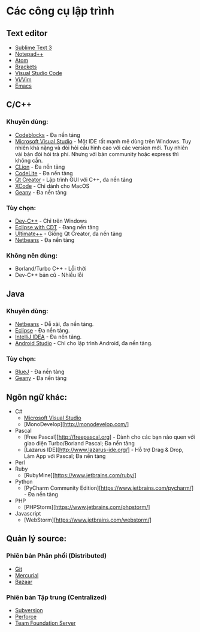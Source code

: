 # Các công cụ lập trình

## Text editor

- [Sublime Text 3](https://www.sublimetext.com/3)
- [Notepad++](https://notepad-plus-plus.org/)
- [Atom](https://atom.io/)
- [Brackets](http://brackets.io/)
- [Visual Studio Code](https://code.visualstudio.com/)
- [Vi/Vim](http://www.vim.org/)
- [Emacs](https://www.gnu.org/software/emacs/)

## C/C++

### Khuyên dùng: 

- [Codeblocks](http://codeblocks.org/) - Đa nền tảng
- [Microsoft Visual Studio](https://www.visualstudio.com/) - Một IDE rất mạnh mẽ dùng trên Windows. Tuy nhiên khá nặng và đòi hỏi cấu hình cao với các version mới. Tuy nhiên vài bản đòi hỏi trả phí. Nhưng với bản community hoặc express thì không cần.
- [CLion](https://www.jetbrains.com/clion/) - Đa nền tảng
- [CodeLite](https://codelite.org/) - Đa nền tảng
- [Qt Creator](https://www.qt.io/) - Lập trình GUI với C++, đa nền tảng
- [XCode](https://developer.apple.com/xcode/) - Chỉ dành cho MacOS
- [Geany](http://www.geany.org/) - Đa nền tảng

### Tùy chọn:

- [Dev-C++](http://orwelldevcpp.blogspot.com/) - Chỉ trên Windows
- [Eclipse with CDT](http://www.eclipse.org/) - Đang nền tảng
- [Ultimate++](http://www.ultimatepp.org/) - Giống Qt Creator, đa nền tảng
- [Netbeans](https://netbeans.org/) - Đa nền tảng

### Không nên dùng:

- Borland/Turbo C++ - Lỗi thời
- Dev-C++ bản cũ - Nhiều lỗi

## Java

### Khuyên dùng:

- [Netbeans](https://netbeans.org/) - Dễ xài, đa nền tảng.
- [Eclipse](http://www.eclipse.org/) - Đa nền tảng.
- [IntelliJ IDEA](https://www.jetbrains.com/idea/) - Đa nền tảng.
- [Android Studio](https://developer.android.com/studio/index.html) - Chỉ cho lập trình Android, đa nền tảng.

### Tùy chọn:

- [BlueJ](http://www.bluej.org/) - Đa nền tảng
- [Geany](http://www.geany.org/) - Đa nền tảng

## Ngôn ngữ khác:

- C\# 
  - [Microsoft Visual Studio](https://www.visualstudio.com/)
  - [MonoDevelop][http://monodevelop.com/]
- Pascal
  - [Free Pascal][http://freepascal.org] - Dành cho các bạn nào quen với giao diện Turbo/Borland Pascal; Đa nền tảng
  - [Lazarus IDE][http://www.lazarus-ide.org/] - Hỗ trợ Drag & Drop, Làm App với Pascal; Đa nền tảng
- Perl 
- Ruby
  - [RubyMine][https://www.jetbrains.com/ruby/]
- Python
  - [PyCharm Community Edition][https://www.jetbrains.com/pycharm/] - Đa nền tảng
- PHP
  - [PHPStorm][https://www.jetbrains.com/phpstorm/]
- Javascript
  - [WebStorm][https://www.jetbrains.com/webstorm/]

  
## Quản lý source:

### Phiên bản Phân phối (Distributed)

- [Git](http://git-scm.com/)
- [Mercurial](https://www.mercurial-scm.org/)
- [Bazaar](http://bazaar.canonical.com/en/)

### Phiên bản Tập trung (Centralized)

- [Subversion](http://subversion.apache.org/)
- [Perforce](https://www.perforce.com/)
- [Team Foundation Server](https://www.visualstudio.com/tfs/)

